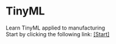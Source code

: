 # TinyML
Learn TinyML applied to manufacturing<br>
Start by clicking the following link: [[Start]](https://colab.research.google.com/github/hewp84/colabs/blob/main/Index.ipynb)
